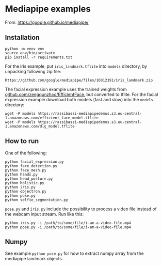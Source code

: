 # Mediapipe examples

From:
https://google.github.io/mediapipe/


## Installation

```
python -m venv env
source env/bin/activate
pip install -r requirements.txt
```

For the iris example, put `iris_landmark.tflite` into `models` directory, by unpacking following zip file:
```
https://github.com/google/mediapipe/files/10012191/iris_landmark.zip
```

The facial expression example uses the trained weights from [github.com/zengqunzhao/EfficientFace](https://github.com/zengqunzhao/EfficientFace), but converted to tflite.
For the facial expression example download both models (fast and slow) into the `models` directory:

```
wget -P models https://rassibassi-mediapipedemos.s3.eu-central-1.amazonaws.com/efficient_face_model.tflite
wget -P models https://rassibassi-mediapipedemos.s3.eu-central-1.amazonaws.com/dlg_model.tflite
```

## How to run

One of the following:

```
python facial_expression.py
python face_detection.py
python face_mesh.py
python hands.py
python head_posture.py
python holistic.py
python iris.py
python objectron.py
python pose.py
python selfie_segmentation.py
```

`pose.py` and `iris.py` include the possibility to process a video file instead of the webcam input stream. Run like this:

```
python iris.py -i /path/to/some/file/i-am-a-video-file.mp4
python pose.py -i /path/to/some/file/i-am-a-video-file.mp4
```

## Numpy

See example `python pose.py` for how to extract numpy array from the mediapipe landmark objects.
